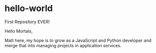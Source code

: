 # hello-world
First Repository EVER!

Hello Mortals,

Matt here, my hope is to grow as a JavaScript and Python developer and merge that into
managing projects in application services.
